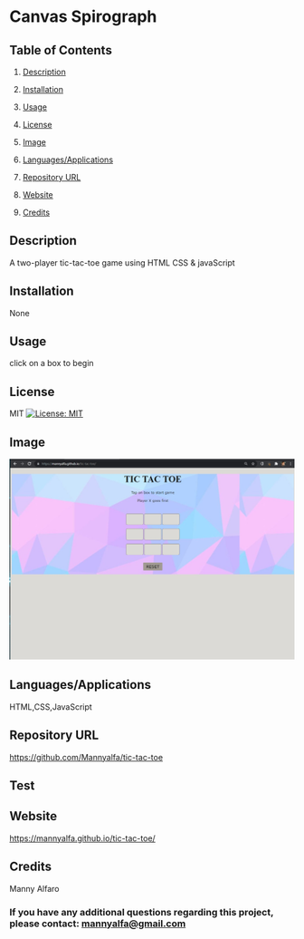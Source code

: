 # Canvas Spirograph
  
## Table of Contents

1. [Description](#description)

2. [Installation](#installation)

3. [Usage](#usage)

4. [License](#license)

5. [Image](#Image)

6. [Languages/Applications](#languages-applications)

7. [Repository URL](#repository-url)

8. [Website](#website)

9. [Credits](#credits)

## Description
A two-player tic-tac-toe game using HTML CSS & javaScript

## Installation
None

## Usage
click on a box to begin

## License
MIT [![License: MIT](https://img.shields.io/badge/License-MIT-yellow.svg)](https://opensource.org/licenses/MIT)

## Image
![screenshot](https://github.com/Mannyalfa/tic-tac-toe/blob/main/assets/images/screenshot.jpg)

## Languages/Applications
HTML,CSS,JavaScript

## Repository URL
https://github.com/Mannyalfa/tic-tac-toe 

## Test

## Website
https://mannyalfa.github.io/tic-tac-toe/
   
    
## Credits
Manny Alfaro

### If you have any additional questions regarding this project, please contact: mannyalfa@gmail.com


    
